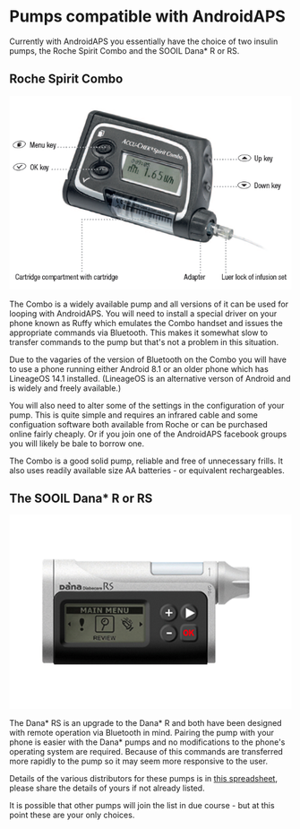 # Pumps compatible with AndroidAPS

Currently with AndroidAPS you essentially have the choice of two insulin pumps, the Roche Spirit Combo and the SOOIL Dana* R or RS. 

## Roche Spirit Combo

![](../images/combo_pump.png)

The Combo is a widely available pump and all versions of it can be used for looping with AndroidAPS. You will need to install a special driver on your phone known as Ruffy which emulates the Combo handset and issues the appropriate commands via Bluetooth. This makes it somewhat slow to transfer commands to the pump but that's not a problem in this situation.

Due to the vagaries of the version of Bluetooth on the Combo you will have to use a phone running either Android 8.1 or an older phone which has LineageOS 14.1 installed. (LineageOS is an alternative verson of Android and is widely and freely available.)

You will also need to alter some of the settings in the configuration of your pump. This is quite simple and requires an infrared cable and some configuation software both available from Roche or can be purchased online fairly cheaply. Or if you join one of the AndroidAPS facebook groups you will likely be bale to borrow one.

The Combo is a good solid pump, reliable and free of unnecessary frills. It also uses readily available size AA batteries - or equivalent rechargeables.



## The SOOIL Dana* R or RS

![](../images/Dana_RS_pump.png)

The Dana* RS is an upgrade to the Dana* R and both have been designed with remote operation via Bluetooth in mind. Pairing the pump with your phone is easier with the Dana* pumps and no modifications to the phone's operating system are required. Because of this commands are transferred more rapidly to the pump so it may seem more responsive to the user.




Details of the various distributors for these pumps is in [this spreadsheet](https://drive.google.com/open?id=1CRfmmjA-0h_9nkRViP3J9FyflT9eu-a8HeMrhrKzKz0), please share the details of yours if not already listed.


It is possible that other pumps will join the list in due course - but at this point these are your only choices.



